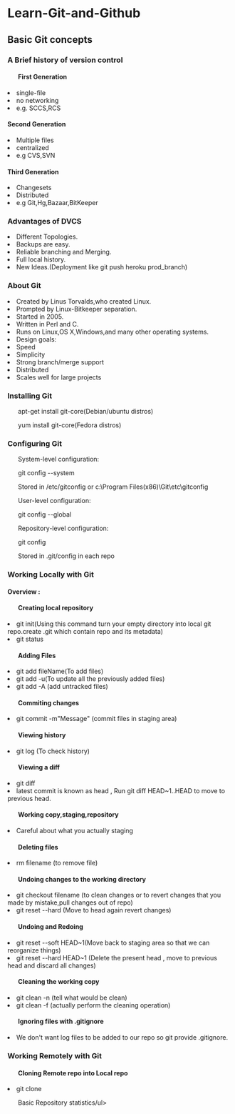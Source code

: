 
<h1> Learn-Git-and-Github</h1>
<h2> Basic Git concepts</h2>

<h3> A Brief history of version control</h3>
<ul><h4>First Generation</h4></ul>
<li>single-file</li>
<li>no networking</li>
<li>e.g. SCCS,RCS</li>

<h4>Second Generation</h4>
<li>Multiple files</li>
<li>centralized</li>
<li>e.g CVS,SVN</li>

<h4>Third Generation</h4>
<li>Changesets</li>
<li>Distributed</li>
<li>e.g Git,Hg,Bazaar,BitKeeper</li>

<h3>Advantages of DVCS</h3>
<li>Different Topologies.</li>
<li>Backups are easy.</li>
<li>Reliable branching and Merging.</li>
<li>Full local history.</li>
<li>New Ideas.(Deployment like git push heroku prod_branch)</li>

<h3>About Git</h3>
<li>Created by Linus Torvalds,who created Linux.</li>
<li>Prompted by Linux-Bitkeeper separation.</li>
<li>Started in 2005.</li>
<li>Written in Perl and C.</li>
<li>Runs on Linux,OS X,Windows,and many other operating systems.</li>
<li>Design goals:</li>
<li>Speed</li>
<li>Simplicity</li>
<li>Strong branch/merge support</li>
<li>Distributed</li>
<li>Scales well for large projects</li>


<h3>Installing Git</h3>
<ul>apt-get install git-core(Debian/ubuntu distros)</ul>
<ul>yum install git-core(Fedora distros)</ul>

<h3>Configuring Git</h3>
<ul>System-level configuration:</ul>
<ul>git config --system</ul>
<ul>Stored in /etc/gitconfig or c:\Program Files(x86)\Git\etc\gitconfig</ul>

<ul>User-level configuration:</ul>
<ul>git config --global</ul>

<ul>Repository-level configuration:</ul>
<ul>git config</ul>
<ul>Stored in .git/config in each repo</ul>

<h3>Working Locally with Git</h3>
<h4> Overview : </h4>

<ul><h4>Creating local repository</h4></ul>
<li>git init(Using this command turn your empty directory into local git repo.create .git which contain repo and its metadata)</li>
<li>git status</li>

<ul><h4>Adding Files</h4></ul>
<li>git add fileName(To add files)</li>
<li>git add -u(To update all the previously added files)</li>
<li>git add -A (add untracked files)</li>

<ul><h4>Commiting changes</h4></ul>
<li>git commit -m"Message" (commit files in staging area)</li>

<ul><h4>Viewing history</h4></ul>
<li>git log (To check history)</li>

<ul><h4>Viewing a diff</h4></ul>
<li>git diff</li>
<li> latest commit is known as head ,
Run git diff HEAD~1..HEAD to move to previous head.</li>

<ul><h4>Working copy,staging,repository</h4></ul>
<li>Careful about what you actually staging</li>

<ul><h4>Deleting files</h4></ul>
<li>rm filename (to remove file)</li>

<ul><h4>Undoing changes to the working directory</h4></ul>
<li>git checkout filename (to clean changes or to revert changes that you made by mistake,pull changes out of repo) </li>
<li>git reset --hard (Move to head again revert changes) </li>

<ul><h4>Undoing and Redoing</h4></ul>
<li>git reset --soft HEAD~1(Move back to staging area so that we can reorganize things)</li>
<li>git reset --hard HEAD~1 (Delete the present head , move to previous head and discard all changes)</li>

<ul><h4>Cleaning the working copy</h4></ul>
<li> git clean -n (tell what would be clean)</li>
<li> git clean -f (actually perform the cleaning operation)</li>

<ul><h4>Ignoring files with .gitignore</h4></ul>
<li>We don't want log files to be added to our repo so git provide .gitignore.</li>

<h3> Working Remotely with Git</h3>
<ul><h4> Cloning Remote repo into Local repo</h4></ul>
<li>git clone <repo link></li>
  <ul>Basic Repository statistics/ul>















